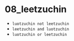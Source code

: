 # 08_leetzuchin

* `luotzuchin not leetzuchin`
* `leetzuchin and luotzuchin`
* `luotzuchin or leetzuchin`
